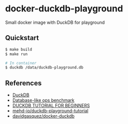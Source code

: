 # docker-duckdb-playground
Small docker image with DuckDB for playground

## Quickstart 

```bash
$ make build
$ make run

# In container
$ duckdb /data/duckdb-playground.db
```

## References

- [DuckDB](https://duckdb.org/)
- [Database-like ops benchmark](https://duckdblabs.github.io/db-benchmark/)
- [DUCKDB TUTORIAL FOR BEGINNERS](https://motherduck.com/blog/duckdb-tutorial-for-beginners/)
- [mehd-io/duckdb-playground-tutorial](https://github.com/mehd-io/duckdb-playground-tutorial)
- [davidgasquez/docker-duckdb](https://github.com/davidgasquez/docker-duckdb)
 